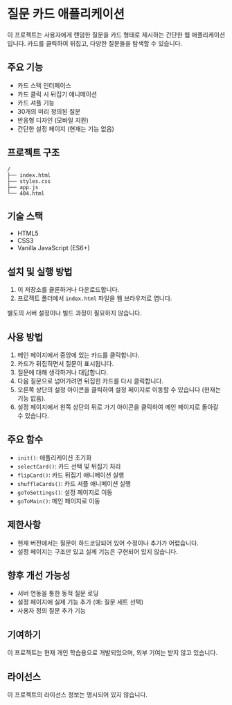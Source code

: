 # 질문 카드 애플리케이션

이 프로젝트는 사용자에게 랜덤한 질문을 카드 형태로 제시하는 간단한 웹 애플리케이션입니다. 카드를 클릭하여 뒤집고, 다양한 질문들을 탐색할 수 있습니다.

## 주요 기능

- 카드 스택 인터페이스
- 카드 클릭 시 뒤집기 애니메이션
- 카드 셔플 기능
- 30개의 미리 정의된 질문
- 반응형 디자인 (모바일 지원)
- 간단한 설정 페이지 (현재는 기능 없음)

## 프로젝트 구조

```
/
├── index.html
├── styles.css
├── app.js
└── 404.html
```

## 기술 스택

- HTML5
- CSS3
- Vanilla JavaScript (ES6+)

## 설치 및 실행 방법

1. 이 저장소를 클론하거나 다운로드합니다.
2. 프로젝트 폴더에서 `index.html` 파일을 웹 브라우저로 엽니다.

별도의 서버 설정이나 빌드 과정이 필요하지 않습니다.

## 사용 방법

1. 메인 페이지에서 중앙에 있는 카드를 클릭합니다.
2. 카드가 뒤집히면서 질문이 표시됩니다.
3. 질문에 대해 생각하거나 대답합니다.
4. 다음 질문으로 넘어가려면 뒤집힌 카드를 다시 클릭합니다.
5. 오른쪽 상단의 설정 아이콘을 클릭하여 설정 페이지로 이동할 수 있습니다 (현재는 기능 없음).
6. 설정 페이지에서 왼쪽 상단의 뒤로 가기 아이콘을 클릭하여 메인 페이지로 돌아갈 수 있습니다.

## 주요 함수

- `init()`: 애플리케이션 초기화
- `selectCard()`: 카드 선택 및 뒤집기 처리
- `flipCard()`: 카드 뒤집기 애니메이션 실행
- `shuffleCards()`: 카드 셔플 애니메이션 실행
- `goToSettings()`: 설정 페이지로 이동
- `goToMain()`: 메인 페이지로 이동

## 제한사항

- 현재 버전에서는 질문이 하드코딩되어 있어 수정이나 추가가 어렵습니다.
- 설정 페이지는 구조만 있고 실제 기능은 구현되어 있지 않습니다.

## 향후 개선 가능성

- 서버 연동을 통한 동적 질문 로딩
- 설정 페이지에 실제 기능 추가 (예: 질문 세트 선택)
- 사용자 정의 질문 추가 기능

## 기여하기

이 프로젝트는 현재 개인 학습용으로 개발되었으며, 외부 기여는 받지 않고 있습니다.

## 라이선스

이 프로젝트의 라이선스 정보는 명시되어 있지 않습니다.
